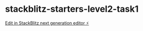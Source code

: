 # stackblitz-starters-level2-task1

[Edit in StackBlitz next generation editor ⚡️](https://stackblitz.com/~/github.com/Farisfahresy/stackblitz-starters-level2-task1)